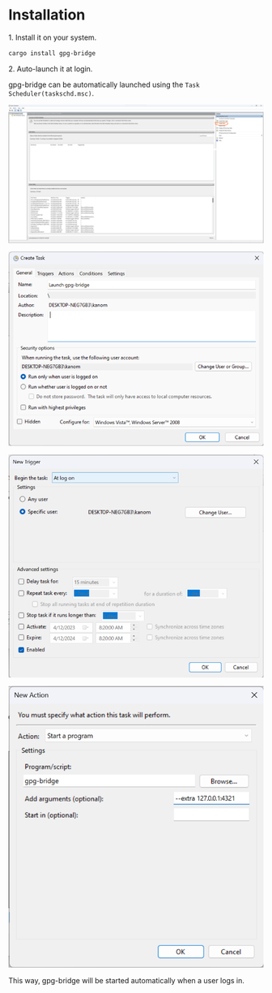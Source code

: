 # Installation

1\. Install it on your system.

```sh
cargo install gpg-bridge
```

2\. Auto-launch it at login.

gpg-bridge can be automatically launched using the `Task Scheduler(taskschd.msc)`.

![Task scheduler top](../assets/task-scheduler-top.png)

![Task scheduler create task general](../assets/task-scheduler-create-task-general.png)

![Task scheduler create task trigger](../assets/task-scheduler-create-task-trigger.png)

![Task scheduler create task actions](./../assets/task-scheduler-create-task-actions.png)

This way, gpg-bridge will be started automatically when a user logs in.
